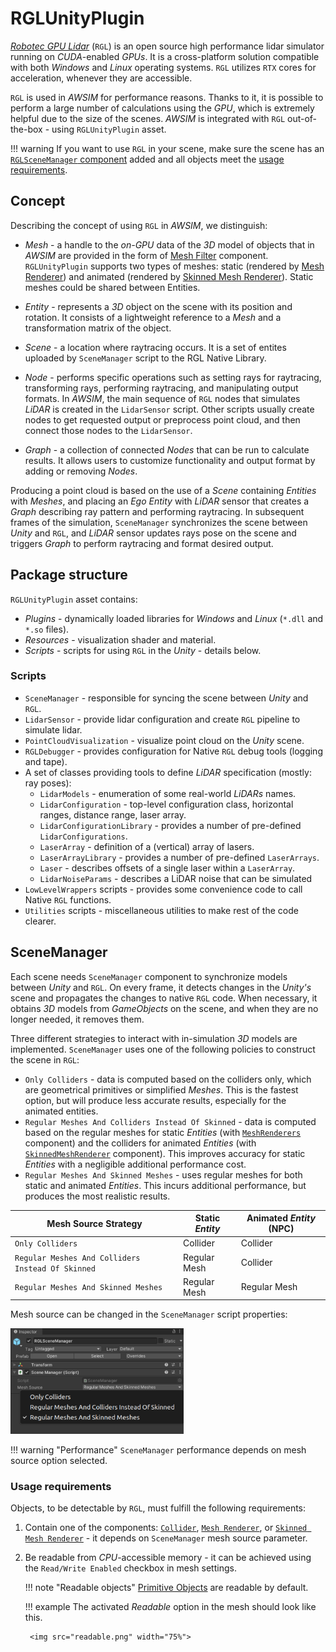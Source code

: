 # RGLUnityPlugin
[*Robotec GPU Lidar*](https://github.com/RobotecAI/RobotecGPULidar) (`RGL`) is an open source high performance lidar simulator running on *CUDA*-enabled *GPUs*.
It is a cross-platform solution compatible with both *Windows* and *Linux* operating systems.
`RGL` utilizes `RTX` cores for acceleration, whenever they are accessible.

`RGL` is used in *AWSIM* for performance reasons.
Thanks to it, it is possible to perform a large number of calculations using the *GPU*, which is extremely helpful due to the size of the scenes.
*AWSIM* is integrated with `RGL` out-of-the-box - using `RGLUnityPlugin` asset.

!!! warning
    If you want to use `RGL` in your scene, make sure the scene has an [`RGLSceneManager` component](#scenemanager) added and all objects meet the [usage requirements](#usage-requirements).

## Concept
Describing the concept of using `RGL` in *AWSIM*, we distinguish:

- *Mesh* - a handle to the *on-GPU* data of the *3D* model of objects that in *AWSIM* are provided in the form of [Mesh Filter](https://docs.unity3d.com/Manual/class-MeshFilter.html) component.
`RGLUnityPlugin` supports two types of meshes: static (rendered by [Mesh Renderer](https://docs.unity3d.com/ScriptReference/MeshRenderer.html)) and animated (rendered by [Skinned Mesh Renderer](https://docs.unity3d.com/ScriptReference/SkinnedMeshRenderer.html)).
Static meshes could be shared between Entities.

- *Entity* - represents a *3D* object on the scene with its position and rotation.
It consists of a lightweight reference to a *Mesh* and a transformation matrix of the object.

- *Scene* - a location where raytracing occurs.
It is a set of entites uploaded by `SceneManager` script to the RGL Native Library.

- *Node* - performs specific operations such as setting rays for raytracing, transforming rays, performing raytracing, and manipulating output formats.
In *AWSIM*, the main sequence of `RGL` nodes that simulates *LiDAR* is created in the `LidarSensor` script.
Other scripts usually create nodes to get requested output or preprocess point cloud, and then connect those nodes to the `LidarSensor`.

- *Graph* - a collection of connected *Nodes* that can be run to calculate results.
It allows users to customize functionality and output format by adding or removing *Nodes*.

Producing a point cloud is based on the use of a *Scene* containing *Entities* with *Meshes*, and placing an *Ego* *Entity* with *LiDAR* sensor that creates a *Graph* describing ray pattern and performing raytracing.
In subsequent frames of the simulation, `SceneManager` synchronizes the scene between *Unity* and `RGL`, and *LiDAR* sensor updates rays pose on the scene and triggers *Graph* to perform raytracing and format desired output.

## Package structure
`RGLUnityPlugin` asset contains:

- *Plugins* - dynamically loaded libraries for *Windows* and *Linux* (`*.dll` and `*.so` files).
- *Resources* - visualization shader and material.
- *Scripts* - scripts for using `RGL` in the *Unity* - details below.

### Scripts
- `SceneManager` - responsible for syncing the scene between *Unity* and `RGL`.
- `LidarSensor` - provide lidar configuration and create `RGL` pipeline to simulate lidar.
- `PointCloudVisualization` - visualize point cloud on the *Unity* scene.
- `RGLDebugger` - provides configuration for Native `RGL` debug tools (logging and tape).
- A set of classes providing tools to define *LiDAR* specification (mostly: ray poses):
    - `LidarModels` - enumeration of some real-world *LiDARs* names.
    - `LidarConfiguration` - top-level configuration class, horizontal ranges, distance range, laser array.
    - `LidarConfigurationLibrary` - provides a number of pre-defined `LidarConfigurations`.
    - `LaserArray` - definition of a (vertical) array of lasers.
    - `LaserArrayLibrary` - provides a number of pre-defined `LaserArrays`.
    - `Laser` - describes offsets of a single laser within a `LaserArray`.
    - `LidarNoiseParams` - describes a LiDAR noise that can be simulated
- `LowLevelWrappers` scripts - provides some convenience code to call Native `RGL` functions.
- `Utilities` scripts - miscellaneous utilities to make rest of the code clearer.

## SceneManager
Each scene needs `SceneManager` component to synchronize models between *Unity* and `RGL`.
On every frame, it detects changes in the *Unity's* scene and propagates the changes to native `RGL` code.
When necessary, it obtains *3D* models from *GameObjects* on the scene, and when they are no longer needed, it removes them.

Three different strategies to interact with in-simulation *3D* models are implemented.
`SceneManager` uses one of the following policies to construct the scene in `RGL`:

- `Only Colliders` - data is computed based on the colliders only, which are geometrical primitives or simplified *Meshes*.
This is the fastest option, but will produce less accurate results, especially for the animated entities.
- `Regular Meshes And Colliders Instead Of Skinned` - data is computed based on the regular meshes for static *Entities* (with [`MeshRenderers`](https://docs.unity3d.com/Manual/class-MeshRenderer.html) component) and the colliders for animated *Entities* (with [`SkinnedMeshRenderer`](https://docs.unity3d.com/Manual/class-SkinnedMeshRenderer.html) component).
This improves accuracy for static *Entities* with a negligible additional performance cost.
- `Regular Meshes And Skinned Meshes` - uses regular meshes for both static and animated *Entities*.
This incurs additional performance, but produces the most realistic results.

| Mesh Source Strategy                              | Static *Entity* | Animated *Entity* (NPC) |
| ------------------------------------------------- | --------------- | ----------------------- |
| `Only Colliders`                                  | Collider        | Collider                |
| `Regular Meshes And Colliders Instead Of Skinned` | Regular Mesh    | Collider                |
| `Regular Meshes And Skinned Meshes`               | Regular Mesh    | Regular Mesh            |

Mesh source can be changed in the `SceneManager` script properties:

<img src="scene_manager.png" width="55%">

!!! warning "Performance"
    `SceneManager` performance depends on mesh source option selected.
    
### Usage requirements
Objects, to be detectable by `RGL`, must fulfill the following requirements:

1. Contain one of the components: [`Collider`](https://docs.unity3d.com/ScriptReference/Collider.html), [`Mesh Renderer`](https://docs.unity3d.com/Manual/class-MeshRenderer.html), or [`Skinned Mesh Renderer`](https://docs.unity3d.com/Manual/class-SkinnedMeshRenderer.html) - it depends on `SceneManager` mesh source parameter.
2. Be readable from *CPU*-accessible memory - it can be achieved using the `Read/Write Enabled` checkbox in mesh settings.

    !!! note "Readable objects"
        [Primitive Objects](https://docs.unity3d.com/Manual/PrimitiveObjects.html) are readable by default.

    !!! example
        The activated *Readable* option in the mesh should look like this.

        <img src="readable.png" width="75%">

<!-- ### Debugging Native RGL library (*advanced*)

1. Create an empty object
2. Attach script `RGLDebugger`
3. Configure debug tools:
   - Logging - saves logs from Native RGL to the file
     - `Log Level` - logging verbosity level.
     - `Log Output Path` - path to the file where logs will be saved
   - Tape (Linux only) - saves all Native RGL functions calls to the file. For playback, it is required to have a special program (available in [RGL repository](https://github.com/RobotecAI/RobotecGPULidar)).
     - `Tape Output Path` - path to the file where tape recording will be saved (should contain filename without extension)
     - `Activate Tape Record` - tape recording activation button
4. Start the simulation

In case of any problems, please create issue in the [RGL repository](https://github.com/RobotecAI/RobotecGPULidar) and attach the generated files with logs and tape. -->
